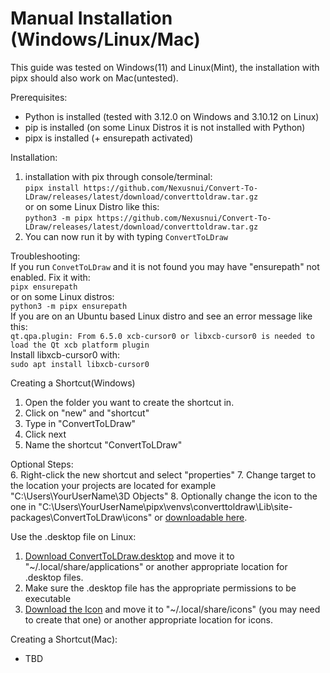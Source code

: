 # Manual Installation (Windows/Linux/Mac)
This guide was tested on Windows(11) and Linux(Mint), the installation with pipx should also work on Mac(untested).

Prerequisites:
- Python is installed (tested with 3.12.0 on Windows and 3.10.12 on Linux)
- pip is installed (on some Linux Distros it is not installed with Python)
- pipx is installed (+ ensurepath activated)

Installation:  
1. installation with pix through console/terminal:  
`pipx install https://github.com/Nexusnui/Convert-To-LDraw/releases/latest/download/converttoldraw.tar.gz`  
or on some Linux Distro like this:  
`python3 -m pipx https://github.com/Nexusnui/Convert-To-LDraw/releases/latest/download/converttoldraw.tar.gz`
2. You can now run it by with typing `ConvertToLDraw`

Troubleshooting:  
If you run `ConvetToLDraw` and it is not found you may have "ensurepath" not enabled.
Fix it with:  
`pipx ensurepath`  
or on some Linux distros:  
`python3 -m pipx ensurepath`  
If you are on an Ubuntu based Linux distro and see an error message like this:  
`qt.qpa.plugin: From 6.5.0 xcb-cursor0 or libxcb-cursor0 is needed to load the Qt xcb platform plugin`  
Install libxcb-cursor0 with:  
`sudo apt install libxcb-cursor0`

Creating a Shortcut(Windows)
1. Open the folder you want to create the shortcut in.
2. Click on "new" and "shortcut"
3. Type in "ConvertToLDraw"
4. Click next
5. Name the shortcut "ConvertToLDraw"  

Optional Steps:  
6. Right-click the new shortcut and select "properties"
7. Change target to the location your projects are located for example "C:\Users\YourUserName\3D Objects"
8. Optionally change the icon to the one in
"C:\Users\YourUserName\pipx\venvs\converttoldraw\Lib\site-packages\ConvertToLDraw\icons\"
or [downloadable here](ConvertToLDraw/icons/ConvertToLDraw_icon.ico).


Use the .desktop file on Linux:  
1. [Download ConvertToLDraw.desktop](build-stuff/ConvertToLDraw.desktop) and move it to "~/.local/share/applications"
or another appropriate location for .desktop files.
2. Make sure the .desktop file has the appropriate permissions to be executable
3. [Download the Icon](ConvertToLDraw/icons/ConvertToLDraw_icon_256x256.png)
and move it to "~/.local/share/icons" (you may need to create that one) or another appropriate location for icons.

Creating a Shortcut(Mac):
- TBD